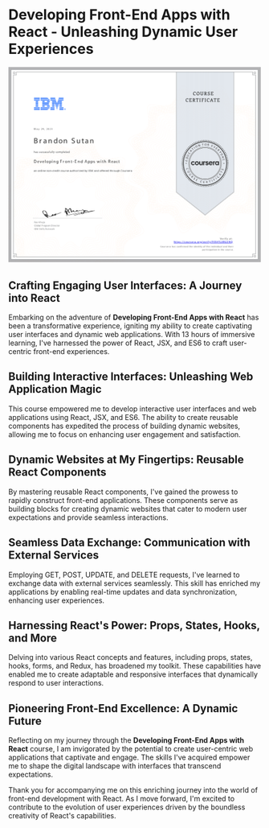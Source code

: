 # Developing Front-End Apps with React - Unleashing Dynamic User Experiences

![React Front-End](DevelopingFrontEndAppswithReact.png)

## Crafting Engaging User Interfaces: A Journey into React

Embarking on the adventure of **Developing Front-End Apps with React** has been a transformative experience, igniting my ability to create captivating user interfaces and dynamic web applications. With 13 hours of immersive learning, I've harnessed the power of React, JSX, and ES6 to craft user-centric front-end experiences.

## Building Interactive Interfaces: Unleashing Web Application Magic

This course empowered me to develop interactive user interfaces and web applications using React, JSX, and ES6. The ability to create reusable components has expedited the process of building dynamic websites, allowing me to focus on enhancing user engagement and satisfaction.

## Dynamic Websites at My Fingertips: Reusable React Components

By mastering reusable React components, I've gained the prowess to rapidly construct front-end applications. These components serve as building blocks for creating dynamic websites that cater to modern user expectations and provide seamless interactions.

## Seamless Data Exchange: Communication with External Services

Employing GET, POST, UPDATE, and DELETE requests, I've learned to exchange data with external services seamlessly. This skill has enriched my applications by enabling real-time updates and data synchronization, enhancing user experiences.

## Harnessing React's Power: Props, States, Hooks, and More

Delving into various React concepts and features, including props, states, hooks, forms, and Redux, has broadened my toolkit. These capabilities have enabled me to create adaptable and responsive interfaces that dynamically respond to user interactions.

## Pioneering Front-End Excellence: A Dynamic Future

Reflecting on my journey through the **Developing Front-End Apps with React** course, I am invigorated by the potential to create user-centric web applications that captivate and engage. The skills I've acquired empower me to shape the digital landscape with interfaces that transcend expectations.

Thank you for accompanying me on this enriching journey into the world of front-end development with React. As I move forward, I'm excited to contribute to the evolution of user experiences driven by the boundless creativity of React's capabilities.

